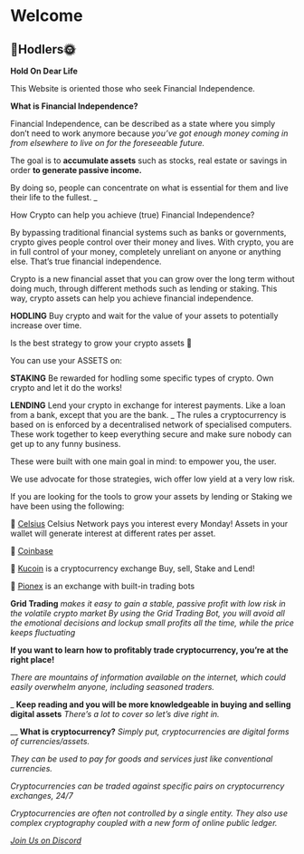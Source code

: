 # Welcome

## 🚀Hodlers🌞

**Hold On Dear Life**

This Website is oriented those who seek Financial Independence.

**What is Financial Independence?**

Financial Independence, can be described as a state where you simply don’t need to work anymore because *you’ve got enough money coming in from elsewhere to live on for the foreseeable future.*

The goal is to **accumulate assets** such as stocks, real estate or savings in order **to generate passive income.**

By doing so, people can concentrate on what is essential for them and live their life to the fullest.
_

How Crypto can help you achieve (true) Financial Independence?

By bypassing traditional financial systems such as banks or governments, crypto gives people control over their money and lives.
With crypto, you are in full control of your money, completely unreliant on anyone or anything else.
That’s true financial independence.

Crypto is a new financial asset that you can grow over the long term without doing much, through different methods such as lending or staking.
This way, crypto assets can help you achieve financial independence.

**HODLING**
Buy crypto and wait for the value of your assets to potentially increase over time.

Is the best strategy to grow your crypto assets :poop:

You can use your ASSETS on:

**STAKING**
Be rewarded for hodling some specific types of crypto.
Own crypto and let it do the works!

**LENDING**
Lend your crypto in exchange for interest payments.
Like a loan from a bank, except that you are the bank.
_
The rules a cryptocurrency is based on is enforced by a decentralised network of specialised computers.
These work together to keep everything secure and make sure nobody can get up to any funny business.

These were built with one main goal in mind: to empower you, the user.

We use advocate for those strategies, wich offer low yield at a very low risk.

If you are looking for the tools to grow your assets by lending or Staking we have been using the following:

🔹 [Celsius](https://celsiusnetwork.app.link/133407dc61)
Celsius Network pays you interest every Monday!
Assets in your wallet will generate interest at different rates per asset.


🔹 [Coinbase](https://www.coinbase.com/join/res_g?src=android-share)


🔹 [Kucoin](https://www.kucoin.com/ucenter/signup?rcode=y5avv8) is a cryptocurrency exchange
Buy, sell, Stake and Lend!


🔹 [Pionex](https://www.pionex.com/en-US/sign/ref/5fsUSrQW) is an exchange with built-in trading bots


**Grid Trading** *makes it easy to gain a stable, passive profit with low risk in the volatile crypto market*
*By using the Grid Trading Bot, you will avoid all the emotional decisions and lockup small profits all the time, while the price keeps fluctuating*

**If you want to learn how to profitably trade cryptocurrency, you’re at the right place!**

*There are mountains of information available on the internet, which could easily overwhelm anyone, including seasoned traders.*

_
**Keep reading and you will be more knowledgeable in buying and selling digital assets**
*There’s a lot to cover so let’s dive right in.*

__
**What is cryptocurrency?**
*Simply put, cryptocurrencies are digital forms of currencies/assets.*

*They can be used to pay for goods and services just like conventional currencies.*

*Cryptocurrencies can be traded against specific pairs on cryptocurrency exchanges, 24/7*

*Cryptocurrencies are often not controlled by a single entity.*
*They also use complex cryptography coupled with a new form of online public ledger.*

[*Join Us on Discord*](https://discord.gg/bB5WRbemFR)

[]()
[]()

